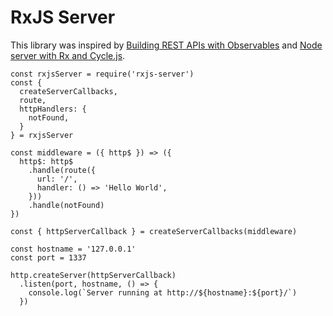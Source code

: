 # RxJS Server

This library was inspired by
[Building REST APIs with Observables](https://glebbahmutov.com/blog/node-server-with-rx-and-cycle/)
and
[Node server with Rx and Cycle.js](https://glebbahmutov.com/blog/node-server-with-rx-and-cycle/).

```
const rxjsServer = require('rxjs-server')
const {
  createServerCallbacks,
  route,
  httpHandlers: {
    notFound,
  }
} = rxjsServer

const middleware = ({ http$ }) => ({
  http$: http$
    .handle(route({
      url: '/',
      handler: () => 'Hello World',
    }))
    .handle(notFound)
})

const { httpServerCallback } = createServerCallbacks(middleware)

const hostname = '127.0.0.1'
const port = 1337

http.createServer(httpServerCallback)
  .listen(port, hostname, () => {
    console.log(`Server running at http://${hostname}:${port}/`)
  })
```
